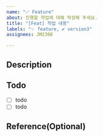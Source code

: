 ```yaml
---
name: "✅ Feature"
about: 진행할 작업에 대해 작성해 주세요.
title: "[Feat] 작업 내용"
labels: "✨ feature, ✔ version3"
assignees: JM2308

---
```


## **Description**
<!-- 작업사항에 대한 설명을 작성해 주세요 -->


## **Todo**
<!-- 작업해야 하는 투두리스트를 작성해 주세요. -->
- [ ] todo
- [ ] todo

## **Reference(Optional)**
<!-- 작업에 대해 참고하거나 알아야 할 기타사항이 있다면 작성해주세요. -->
